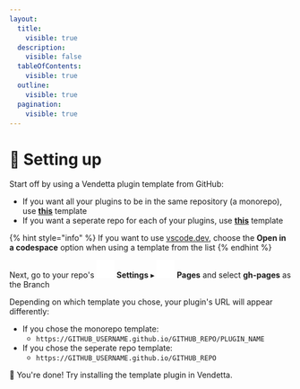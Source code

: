 ```yaml
---
layout:
  title:
    visible: true
  description:
    visible: false
  tableOfContents:
    visible: true
  outline:
    visible: true
  pagination:
    visible: true
---
```


# 📃 Setting up

Start off by using a Vendetta plugin template from GitHub:

* If you want all your plugins to be in the same repository (a monorepo), use [**this**](https://github.com/vendetta-mod/plugin-template) template
* If you want a seperate repo for each of your plugins, use [**this**](https://github.com/fierdetta/plugin-template) template

{% hint style="info" %}
If you want to use [vscode.dev](https://vscode.dev/), choose the **Open in a codespace** option when using a template from the list
{% endhint %}

Next, go to your repo's ![](../.gitbook/assets/github-cog.svg) **Settings** ▸ ![](../.gitbook/assets/github-pages.svg) **Pages** and select **gh-pages** as the Branch

Depending on which template you chose, your plugin's URL will appear differently:

* If you chose the monorepo template:
  * `https://GITHUB_USERNAME.github.io/GITHUB_REPO/PLUGIN_NAME`
* If you chose the seperate repo template:
  * `https://GITHUB_USERNAME.github.io/GITHUB_REPO`

:tada: You're done! Try installing the template plugin in Vendetta.
